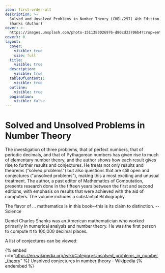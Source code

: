```yaml
---
icon: first-order-alt
description: >-
  Solved and Unsolved Problems in Number Theory (CHEL/297) 4th Edition by Daniel
  Shanks (Author)
cover: >-
  https://images.unsplash.com/photo-1511383026976-d80cd33706b4?crop=entropy&cs=srgb&fm=jpg&ixid=M3wxOTcwMjR8MHwxfHNlYXJjaHw1fHxTb2x2ZWQlMjBhbmQlMjBVbnNvbHZlZCUyMFByb2JsZW1zJTIwaW4lMjBOdW1iZXIlMjBUaGVvcnl8ZW58MHx8fHwxNzM4NDQwODEwfDA&ixlib=rb-4.0.3&q=85
coverY: 0
layout:
  cover:
    visible: true
    size: full
  title:
    visible: true
  description:
    visible: true
  tableOfContents:
    visible: true
  outline:
    visible: true
  pagination:
    visible: false
---
```


# Solved and Unsolved Problems in Number Theory

The investigation of three problems, that of perfect numbers, that of periodic decimals, and that of Pythagorean numbers has given rise to much of elementary number theory, and the author shows how each result gives rise to further results and conjectures. He treats not only results and theorems ("solved problems") but also questions that are still open and conjectures ("unsolved problems"), making this a most exciting and unusual treatment. The author, a past editor of Mathematics of Computation, presents research done in the fifteen years between the first and second editions, with emphasis on results that were achieved with the aid of computers. The volume includes a substantial Bibliography.

The flavor of ... mathematics is in this book--this is its claim to distinction. -- Science

Daniel Charles Shanks was an American mathematician who worked primarily in numerical analysis and number theory. He was the first person to compute π to 100,000 decimal places.

A list of conjectures can be viewed:&#x20;

{% embed url="https://en.wikipedia.org/wiki/Category:Unsolved_problems_in_number_theory" %}
Unsolved conjectures in number theory - Wikipedia
{% endembed %}
